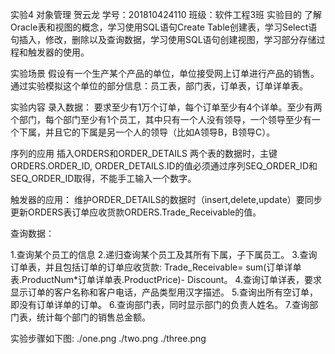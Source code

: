 
实验4 对象管理
贺云龙 学号：201810424110 班级：软件工程3班
实验目的
了解Oracle表和视图的概念，学习使用SQL语句Create Table创建表，学习Select语句插入，修改，删除以及查询数据，学习使用SQL语句创建视图，学习部分存储过程和触发器的使用。

实验场景
假设有一个生产某个产品的单位，单位接受网上订单进行产品的销售。通过实验模拟这个单位的部分信息：员工表，部门表，订单表，订单详单表。

实验内容
录入数据： 要求至少有1万个订单，每个订单至少有4个详单。至少有两个部门，每个部门至少有1个员工，其中只有一个人没有领导，一个领导至少有一个下属，并且它的下属是另一个人的领导（比如A领导B，B领导C）。

序列的应用 插入ORDERS和ORDER_DETAILS 两个表的数据时，主键ORDERS.ORDER_ID, ORDER_DETAILS.ID的值必须通过序列SEQ_ORDER_ID和SEQ_ORDER_ID取得，不能手工输入一个数字。

触发器的应用： 维护ORDER_DETAILS的数据时（insert,delete,update）要同步更新ORDERS表订单应收货款ORDERS.Trade_Receivable的值。

查询数据：

1.查询某个员工的信息 2.递归查询某个员工及其所有下属，子下属员工。 3.查询订单表，并且包括订单的订单应收货款: Trade_Receivable= sum(订单详单表.ProductNum*订单详单表.ProductPrice)- Discount。 4.查询订单详表，要求显示订单的客户名称和客户电话，产品类型用汉字描述。 5.查询出所有空订单，即没有订单详单的订单。 6.查询部门表，同时显示部门的负责人姓名。 7.查询部门表，统计每个部门的销售总金额。

实验步骤如下图:
./one.png
./two.png
./three.png
